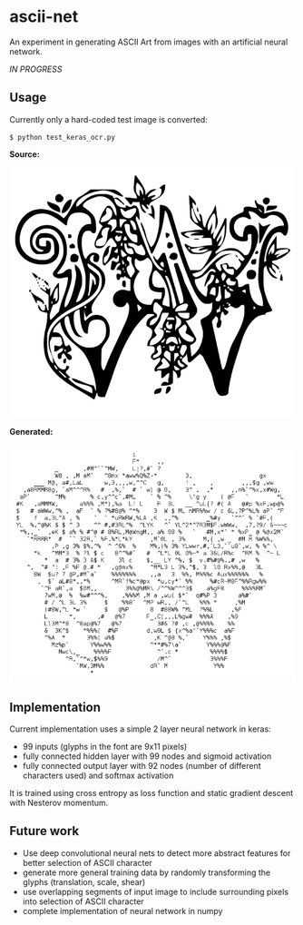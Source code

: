 # ascii-net

An experiment in generating ASCII Art from images with an artificial neural network.

_IN PROGRESS_

## Usage ##

Currently only a hard-coded test image is converted:

    $ python test_keras_ocr.py

**Source:**

![source image](/input_image/test_image_w.png?raw=true)

**Generated:**

![screenshot](/docs/screenshot.png?raw=true)

## Implementation ##

Current implementation uses a simple 2 layer neural network in keras:

* 99 inputs (glyphs in the font are 9x11 pixels)
* fully connected hidden layer with 99 nodes and sigmoid activation
* fully connected output layer with 92 nodes (number of different characters used) and softmax activation

It is trained using cross entropy as loss function and static gradient descent with Nesterov momentum.

## Future work ##

* Use deep convolutional neural nets to detect more abstract features for better selection of ASCII character
* generate more general training data by randomly transforming the glyphs (translation, scale, shear)
* use overlapping segments of input image to include surrounding pixels into selection of ASCII character
* complete implementation of neural network in numpy

